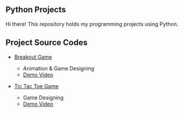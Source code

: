 ## Python Projects
Hi there!
This repository holds my programming projects using Python.

## Project Source Codes
* [Breakout Game](https://github.com/jenniferchiutw/python_projects/tree/main/breakout_game)
  * Animation & Game Designing 
  * [Demo Video](https://drive.google.com/file/d/1_fVvsKOvr4g5B26ml7op6q3qccLMAWEm/view?usp=sharing)

* [Tic Tac Toe Game](https://github.com/jenniferchiutw/python_projects/tree/main/tic%20tac%20toe%20games)
  * Game Designing 
  * [Demo Video](https://drive.google.com/file/d/1nuPeZdHoxwLOtG01P7QmeC1GUiZMPtqc/view?usp=sharing)
